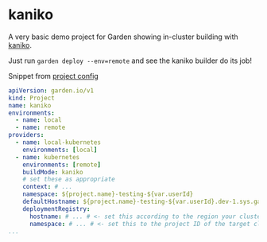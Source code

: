 # kaniko

A very basic demo project for Garden showing in-cluster building with [kaniko](https://github.com/GoogleContainerTools/kaniko).

Just run `garden deploy --env=remote` and see the kaniko builder do its job!

Snippet from [project config](garden.yml)
```yml
apiVersion: garden.io/v1
kind: Project
name: kaniko
environments:
  - name: local
  - name: remote
providers:
  - name: local-kubernetes
    environments: [local]
  - name: kubernetes
    environments: [remote]
    buildMode: kaniko
    # set these as appropriate
    context: # ...
    namespace: ${project.name}-testing-${var.userId}
    defaultHostname: ${project.name}-testing-${var.userId}.dev-1.sys.garden
    deploymentRegistry:
      hostname: # ... # <- set this according to the region your cluster runs in
      namespace: # ... # <- set this to the project ID of the target cluster
...
```
